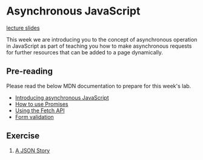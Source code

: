 # Asynchronous JavaScript

[lecture slides](slides.md)

This week we are introducing you to the concept of asynchronous operation in
JavaScript as part of teaching you how to make asynchronous requests for further
resources that can be added to a page dynamically.

## Pre-reading

Please read the below MDN documentation to prepare for this week's lab.

 - [Introducing asynchronous JavaScript](https://developer.mozilla.org/en-US/docs/Learn_web_development/Extensions/Async_JS/Introducing)
 - [How to use Promises](https://developer.mozilla.org/en-US/docs/Learn_web_development/Extensions/Async_JS/Promises)
 - [Using the Fetch API](https://developer.mozilla.org/en-US/docs/Web/API/Fetch_API/Using_Fetch)
 - [Form validation](https://developer.mozilla.org/en-US/docs/Learn_web_development/Extensions/Forms/Form_validation)


## Exercise

1. [A JSON Story](lab/jsonstory.md)

